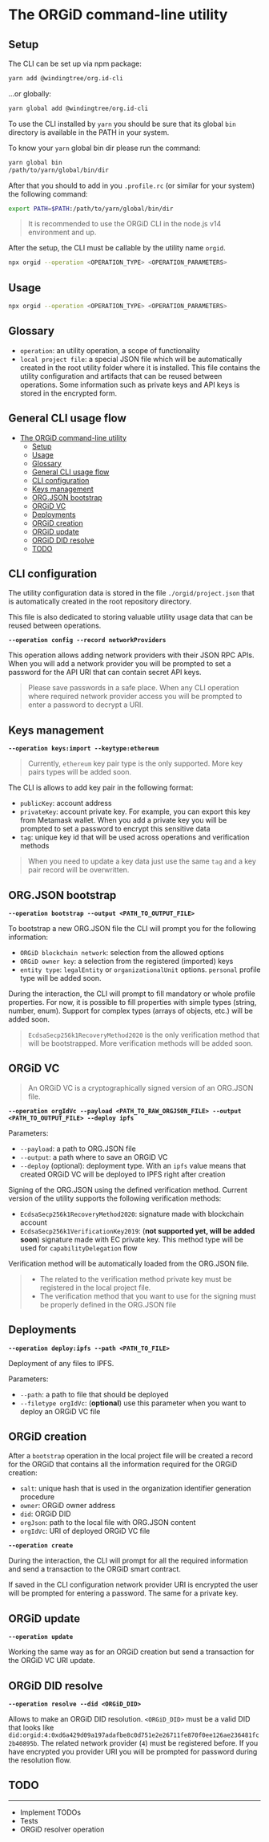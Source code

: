 # The ORGiD command-line utility

## Setup

The CLI can be set up via npm package:

```bash
yarn add @windingtree/org.id-cli
```

...or globally:

```bash
yarn global add @windingtree/org.id-cli
```

To use the CLI installed by `yarn` you should be sure that its global `bin` directory is available in the PATH in your system.

To know your `yarn` global bin dir please run the command:

```bash
yarn global bin
/path/to/yarn/global/bin/dir
```

After that you should to add in you `.profile.rc` (or similar for your system) the following command:

```bash
export PATH=$PATH:/path/to/yarn/global/bin/dir
```

> It is recommended to use the ORGiD CLI in the node.js v14 environment and up.

After the setup, the CLI must be callable by the utility name `orgid`.

```bash
npx orgid --operation <OPERATION_TYPE> <OPERATION_PARAMETERS>
```

## Usage

```bash
npx orgid --operation <OPERATION_TYPE> <OPERATION_PARAMETERS>
```

## Glossary

- `operation`: an utility operation, a scope of functionality
- `local project file`: a special JSON file which will be automatically created in the root utility folder where it is installed. This file contains the utility configuration and artifacts that can be reused between operations. Some information such as private keys and API keys is stored in the encrypted form.

## General CLI usage flow

- [The ORGiD command-line utility](#the-orgid-command-line-utility)
  - [Setup](#setup)
  - [Usage](#usage)
  - [Glossary](#glossary)
  - [General CLI usage flow](#general-cli-usage-flow)
  - [CLI configuration](#cli-configuration)
  - [Keys management](#keys-management)
  - [ORG.JSON bootstrap](#orgjson-bootstrap)
  - [ORGiD VC](#orgid-vc)
  - [Deployments](#deployments)
  - [ORGiD creation](#orgid-creation)
  - [ORGiD update](#orgid-update)
  - [ORGiD DID resolve](#orgid-did-resolve)
  - [TODO](#todo)

## CLI configuration

The utility configuration data is stored in the file `./orgid/project.json` that is automatically created in the root repository directory.

This file is also dedicated to storing valuable utility usage data that can be reused between operations.

**`--operation config --record networkProviders`**

This operation allows adding network providers with their JSON RPC APIs. When you will add a network provider you will be prompted to set a password for the API URI that can contain secret API keys.

> Please save passwords in a safe place. When any CLI operation where required network provider access you will be prompted to enter a password to decrypt a URI.

## Keys management

**`--operation keys:import --keytype:ethereum`**

> Currently, `ethereum` key pair type is the only supported. More key pairs types will be added soon.

The CLI is allows to add key pair in the following format:

- `publicKey`: account address
- `privateKey`: account private key. For example, you can export this key from Metamask wallet. When you add a private key you will be prompted to set a password to encrypt this sensitive data
- `tag`: unique key id that will be used across operations and verification methods

> When you need to update a key data just use the same `tag` and a key pair record will be overwritten.

## ORG.JSON bootstrap

**`--operation bootstrap --output <PATH_TO_OUTPUT_FILE>`**

To bootstrap a new ORG.JSON file the CLI will prompt you for the following information:

- `ORGiD blockchain network`: selection from the allowed options
- `ORGiD owner key`: a selection from the registered (imported) keys
- `entity type`: `legalEntity` or `organizationalUnit` options. `personal` profile type will be added soon.

During the interaction, the CLI will prompt to fill mandatory or whole profile properties. For now, it is possible to fill properties with simple types (string, number, enum). Support for complex types (arrays of objects, etc.) will be added soon.

> `EcdsaSecp256k1RecoveryMethod2020` is the only verification method that will be bootstrapped. More verification methods will be added soon.

## ORGiD VC

> An ORGiD VC is a cryptographically signed version of an ORG.JSON file.

**`--operation orgIdVc --payload <PATH_TO_RAW_ORGJSON_FILE> --output <PATH_TO_OUTPUT_FILE> --deploy ipfs`**

Parameters:

- `--payload`: a path to ORG.JSON file
- `--output`: a path where to save an ORGID VC
- `--deploy` (optional): deployment type. With an `ipfs` value means that created ORGiD VC will be deployed to IPFS right after creation

Signing of the ORG.JSON using the defined verification method. Current version of the utility supports the following verification methods:

- `EcdsaSecp256k1RecoveryMethod2020`: signature made with blockchain account
- `EcdsaSecp256k1VerificationKey2019`: (**not supported yet, will be added soon**) signature made with EC private key. This method type will be used for `capabilityDelegation` flow

Verification method will be automatically loaded from the ORG.JSON file.

> - The related to the verification method private key must be registered in the local project file.<br>
> - The verification method that you want to use for the signing must be properly defined in the ORG.JSON file

## Deployments

**`--operation deploy:ipfs --path <PATH_TO_FILE>`**

Deployment of any files to IPFS.

Parameters:

- `--path`: a path to file that should be deployed
- `--filetype orgIdVc`: (**optional**) use this parameter when you want to deploy an ORGiD VC file

## ORGiD creation

After a `bootstrap` operation in the local project file will be created a record for the ORGiD that contains all the information required for the ORGiD creation:

- `salt`: unique hash that is used in the organization identifier generation procedure
- `owner`: ORGiD owner address
- `did`: ORGiD DID
- `orgJson`: path to the local file with ORG.JSON content
- `orgIdVc`: URI of deployed ORGiD VC file

**`--operation create`**

During the interaction, the CLI will prompt for all the required information and send a transaction to the ORGiD smart contract.

If saved in the CLI configuration network provider URI is encrypted the user will be prompted for entering a password. The same for a private key.

## ORGiD update

**`--operation update`**

Working the same way as for an ORGiD creation but send a transaction for the ORGiD VC URI update.

## ORGiD DID resolve

**`--operation resolve --did <ORGiD_DID>`**

Allows to make an ORGiD DID resolution. `<ORGiD_DID>` must be a valid DID that looks like `did:orgid:4:0xd6a429d09a197adafbe8c0d751e2e26711fe870f0ee126ae236481fc2b40895b`. The related network provider (`4`) must be registered before. If you have encrypted you provider URI you will be prompted for password during the resolution flow.

## TODO

---

- Implement TODOs
- Tests
- ORGiD resolver operation
